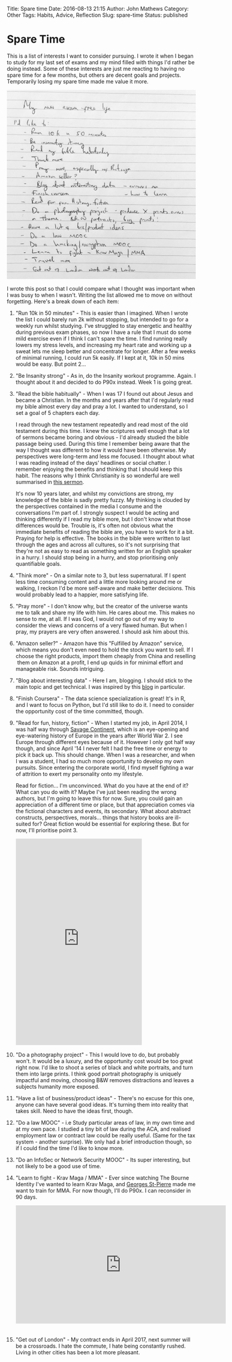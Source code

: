 Title: Spare time
Date: 2016-08-13 21:15
Author: John Mathews
Category: Other
Tags: Habits, Advice, Reflection
Slug: spare-time
Status: published

# Spare Time

This is a list of interests I want to consider pursuing. I wrote it when I began to study for my last set of exams and my mind filled with things I'd rather be doing instead. Some of these interests are just me reacting to having no spare time for a few months, but others are decent goals and projects. Temporarily losing my spare time made me value it more.

![free-time](/images/spare_time.jpg)

I wrote this post so that I could compare what I thought was important when I was busy to when I wasn't. Writing the list allowed me to move on without forgetting. Here's a break down of each item:

1.  "Run 10k in 50 minutes" - This is easier than I imagined. When I wrote the list I could barely run 2k without stopping, but intended to go for a weekly run whilst studying. I've struggled to stay energetic and healthy during previous exam phases, so now I have a rule that I must do some mild exercise even if I think I can't spare the time. I find running really lowers my stress levels, and increasing my heart rate and working up a sweat lets me sleep better
    and concentrate for longer. After a few weeks of minimal running, I could run 5k easily. If I kept at it, 10k in 50 mins would be easy. But point 2...

2. "Be Insanity strong" - As in, do the Insanity workout programme. Again. I thought about it and decided to do P90x instead. Week 1 is going great.

3. "Read the bible habitually" - When I was 17 I found out about Jesus and became a Christian. In the months and years after that I'd regularly read my bible almost every day and pray a lot. I wanted to understand, so I set a goal of 5 chapters each day.

    I read through the new testament repeatedly and read most of the old testament during this time. I knew the scriptures well enough that a lot of sermons became boring and obvious - I'd already studied the bible passage being used. During this time I remember being aware that the way I thought was different to how it would have been otherwise. My perspectives were long-term and less me focused. I thought about what I was reading instead of the days' headlines or social chatter. I remember enjoying the benefits and thinking that I should keep this habit. The reasons why I think Christianity is so wonderful are well summarised in [this sermon](http://messages.destinyedinburgh.com/sermon/the-gospel-we-preach-a-message-for-leaders).

    It's now 10 years later, and whilst my convictions are strong, my knowledge of the bible is sadly pretty fuzzy. My thinking is clouded by the perspectives contained in the media I consume and the conversations I'm part of. I strongly suspect I would be acting and
    thinking differently if I read my bible more, but I don't know what those differences would be. Trouble is, it's often not obvious what the immediate benefits of reading the bible are, you have to work for it a bit. Praying for help is effective. The books in the bible were written to last through the ages and across all cultures, so it's not surprising that they're not as easy to read as something written for an English speaker in a hurry. I should stop being in a hurry, and stop prioritising only quantifiable goals.

4. "Think more" - On a similar note to 3, but less supernatural. If I spent less time consuming content and a little more looking around me or walking, I reckon I'd be more self-aware and make better decisions. This would probably lead to a happier, more satisfying life.

5. "Pray more" - I don't know why, but the creator of the universe wants me to talk and share my life with him. He cares about me. This makes no sense to me, at all. If I was God, I would not go out of my way to consider the views and concerns of a very flawed human. But
    when I pray, my prayers are very often answered. I should ask him about this.

6. "Amazon seller?" - Amazon have this "Fulfilled by Amazon" service,
    which means you don't even need to hold the stock you want to sell.
    If I choose the right products, import them cheaply from China and
    reselling  them on Amazon at a profit, I end up quids in for minimal
    effort and manageable risk. Sounds intriguing.

7. "Blog about interesting data" - Here I am, blogging. I should stick
    to the main topic and get technical. I was inspired by this
    [blog](http://www.curiousgnu.com/) in particular.

8. "Finish Coursera" - The data science specialization is great! It's in R, and I want to focus on Python, but I'd still like to do it. I need to consider the opportunity cost of the time committed, though.

9. "Read for fun, history, fiction" - When I started my job, in April 2014, I was half way through 
   [Savage Continent](https://read.amazon.co.uk/kp/embed?asin=B00796LLLK&asin=B00796LLLK&preview=newtab&linkCode=kpe&ref_=cm_sw_r_kb_dp_GP2Rxb3Q8MYC4), which is an eye-opening and eye-watering history of Europe in the years after World War 2. I see Europe through different eyes because of it. However I only got half way though, and since April '14 I never felt I had the free time or energy to pick it back up. This should change. When I was a researcher, and when I was a student, I had so much more opportunity to develop my own pursuits. Since entering the corporate world, I find myself fighting a war of attrition to exert my personality onto my lifestyle.

   Read for fiction... I'm unconvinced. What do you have at the end of it? What can you do with it? Maybe I've just been reading the wrong authors, but I'm going to leave this for now. Sure, you could gain an appreciation of a different time or place, but that appreciation comes via the fictional characters and events, its secondary. What about abstract constructs, perspectives, morals... things that history books are ill-suited for? Great fiction would be essential for exploring these. But for now, I'll prioritise point 3.

     <iframe style="max-width: 100%; float:middle" src="https://read.amazon.co.uk/kp/card?asin=B00796LLLK&amp;asin=B00796LLLK&amp;preview=inline&amp;linkCode=kpe&amp;ref_=cm_sw_r_kb_dp_GP2Rxb3Q8MYC4" width="336" height="550" frameborder="0" allowfullscreen="allowfullscreen"></iframe>

10. "Do a photography project" - This I would love to do, but probably
 won't. It would be a luxury, and the opportunity cost would be too
 great right now. I'd like to shoot a series of black and white
 portraits, and turn them into large prints. I think good portrait
 photography is uniquely impactful and moving, choosing B&W removes
 distractions and leaves a subjects humanity more exposed.

11. "Have a list of business/product ideas" - There's no excuse for this
    one, anyone can have several good ideas. It's turning them into
    reality that takes skill. Need to have the ideas first, though.

12. "Do a law MOOC" - i.e Study particular areas of law, in my own time
    and at my own pace. I studied a tiny bit of law during the ACA, and
    realised employment law or contract law could be really useful.
    (Same for the tax system - another surprise). We only had a brief
    introduction though, so if I could find the time I'd like to know
    more.

13. "Do an InfoSec or Network Security MOOC" - Its super interesting,
    but not likely to be a good use of time.

14. "Learn to fight - Krav Maga / MMA" - Ever since watching The Bourne
    Identity I've wanted to learn Krav Maga, and [Georges
    St-Pierre](https://youtu.be/LybrzdG96_8) made me want to train
    for MMA. For now though, I'll do P90x. I can reconsider in 90 days.

    <div class="embed-responsive embed-responsive-16by9">
    <iframe width="560" height="315" class="embed-responsive-item" src="https://www.youtube.com/embed/LybrzdG96_8" frameborder="0" allowfullscreen></iframe>    
     </div>

15. "Get out of London" - My contract ends in April 2017, next summer
    will be a crossroads. I hate the commute, I hate being constantly
    rushed. Living in other cities has been a lot more pleasant.

